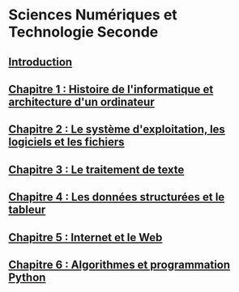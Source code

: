 # Sciences Numériques et Technologie Seconde


## [Introduction](0.0.INTRO.md)

## [Chapitre 1 : Histoire de l'informatique et architecture d'un ordinateur](1.0.ARCHI.md)

## [Chapitre 2 : Le système d'exploitation, les logiciels et les fichiers](2.0.OS.md)

## [Chapitre 3 : Le traitement de texte](3.0.TEXTE.md)

## [Chapitre 4 : Les données structurées et le tableur](4.0.DONNEES.md)

## [Chapitre 5 : Internet et le Web](5.0.INTERNET.md)

## [Chapitre 6 : Algorithmes et programmation Python](6.0.PYTHON.md)




<!---

26 séances par an : 4 séances par thème

-->

